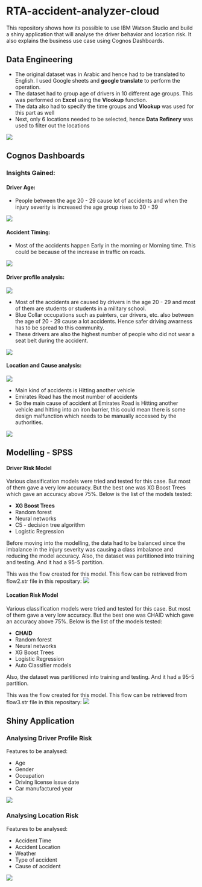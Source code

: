 # RTA-accident-analyzer-cloud
This repository shows how its possible to use IBM Watson Studio and build a shiny application that will analyse the driver behavior and location risk. It also explains the business use case using Cognos Dashboards. 

## Data Engineering 
- The original dataset was in Arabic and hence had to be translated to English. I used Google sheets and <b>google translate</b> to perform the operation. 
- The dataset had to group age of drivers in 10 different age groups. This was performed on <b>Excel</b> using the <b>Vlookup</b> function. 
- The data also had to specify the time groups and <b>Vlookup</b> was used for this part as well 
- Next, only 6 locations needed to be selected, hence <b>Data Refinery</b> was used to filter out the locations 
<img src = "https://github.com/anchalbhalla/RTA-accident-analyzer-cloud/blob/master/pics%20and%20gifs/data1.gif">

## Cognos Dashboards 
### Insights Gained: 
#### Driver Age: 
- People between the age 20 - 29 cause lot of accidents and when the injury severity is increased the age group rises to 30 - 39 
<img src = "https://github.com/anchalbhalla/RTA-accident-analyzer-cloud/blob/master/pics%20and%20gifs/visual1.png">

  
#### Accident Timing: 
- Most of the accidents happen Early in the morning or Morning time. This could be because of the increase in traffic on roads. 
<img src = "https://github.com/anchalbhalla/RTA-accident-analyzer-cloud/blob/master/pics%20and%20gifs/visual2.png">

  
#### Driver profile analysis: 
<img src = "https://github.com/anchalbhalla/RTA-accident-analyzer-cloud/blob/master/pics%20and%20gifs/visual3.png">

- Most of the accidents are caused by drivers in the age 20 - 29 and most of them are students or students in a military school. 
- Blue Collar occupations such as painters, car drivers, etc. also between the age of 20 - 29 cause a lot accidents. Hence safer driving awarness has to be spread to this community. 
- These drivers are also the highest number of people who did not wear a seat belt during the accident.
<img src = "https://github.com/anchalbhalla/RTA-accident-analyzer-cloud/blob/master/pics%20and%20gifs/graph1.gif">

#### Location and Cause analysis: 
<img src = "https://github.com/anchalbhalla/RTA-accident-analyzer-cloud/blob/master/pics%20and%20gifs/visual4.png">

- Main kind of accidents is Hitting another vehicle 
- Emirates Road has the most number of accidents 
- So the main cause of accident at Emirates Road is Hitting another vehicle and hitting into an iron barrier, this could mean there is some design malfunction which needs to be manually accessed by the authorities.

<img src = "https://github.com/anchalbhalla/RTA-accident-analyzer-cloud/blob/master/pics%20and%20gifs/graph2.gif">


## Modelling - SPSS 

#### Driver Risk Model 
Various classification models were tried and tested for this case. But most of them gave a very low accuracy. But the best one was XG Boost Trees which gave an accuracy above 75%. Below is the list of the models tested: 
- <b>XG Boost Trees</b>
- Random forest 
- Neural networks
- C5 - decision tree algorithm
- Logistic Regression 

Before moving into the modelling, the data had to be balanced since the imbalance in the injury severity was causing a class imbalance and reducing the model accuracy.
Also, the dataset was partitioned into training and testing. And it had a 95-5 partition.
  
 This was the flow created for this model. This flow can be retrieved from flow2.str file in this repositary: 
<img src = "https://github.com/anchalbhalla/RTA-accident-analyzer-cloud/blob/master/pics%20and%20gifs/spss1.png">



#### Location Risk Model 
Various classification models were tried and tested for this case. But most of them gave a very low accuracy. But the best one was CHAID which gave an accuracy above 75%. Below is the list of the models tested: 
- <b>CHAID</b>
- Random forest 
- Neural networks
- XG Boost Trees
- Logistic Regression 
- Auto Classifier models
 
 Also, the dataset was partitioned into training and testing. And it had a 95-5 partition.
 
 This was the flow created for this model. This flow can be retrieved from flow3.str file in this repositary: 
<img src = "https://github.com/anchalbhalla/RTA-accident-analyzer-cloud/blob/master/pics%20and%20gifs/spss2.png">



## Shiny Application 

### Analysing Driver Profile Risk 
Features to be analysed: 
- Age 
- Gender
- Occupation
- Driving license issue date
- Car manufactured year 
<img src = "https://github.com/anchalbhalla/RTA-accident-analyzer-cloud/blob/master/pics%20and%20gifs/app1.gif">


### Analysing Location Risk
Features to be analysed: 
- Accident Time
- Accident Location 
- Weather
- Type of accident
- Cause of accident 
<img src = "https://github.com/anchalbhalla/RTA-accident-analyzer-cloud/blob/master/pics%20and%20gifs/app2.gif">
